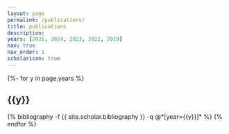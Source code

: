 ```yaml
---
layout: page
permalink: /publications/
title: publications
description: 
years: [2025, 2024, 2023, 2022, 2019]
nav: true
nav_order: 1
scholaricon: true
---
```

<!-- _pages/publications.md -->
<div class="publications">

{%- for y in page.years %}
  <h2 class="year">{{y}}</h2>
  {% bibliography -f {{ site.scholar.bibliography }} -q @*[year={{y}}]* %}
{% endfor %}

</div>
